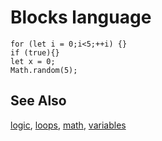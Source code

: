 # Blocks language

```namespaces
for (let i = 0;i<5;++i) {}
if (true){}
let x = 0;
Math.random(5);
```

## See Also

[logic](/blocks/logic), [loops](/blocks/loops), [math](/blocks/math), [variables](/blocks/variables)